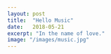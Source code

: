 ```yaml
---
layout: post
title:  "Hello Music"
date:   2018-05-21
excerpt: "In the name of love."
image: "/images/music.jpg"
---
```

